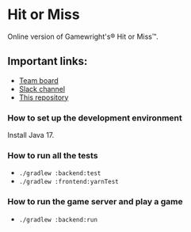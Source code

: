 # Hit or Miss

Online version of Gamewright's® Hit or Miss™.

## Important links:

- [Team board](https://github.com/orgs/codeday-hom/projects/1/views/1)
- [Slack channel](https://codedayorg.slack.com/archives/C05E9Q49J6N)
- [This repository](https://github.com/codeday-hom/hit-or-miss)

### How to set up the development environment

Install Java 17.

### How to run all the tests

- `./gradlew :backend:test`
- `./gradlew :frontend:yarnTest`

### How to run the game server and play a game

- `./gradlew :backend:run`
